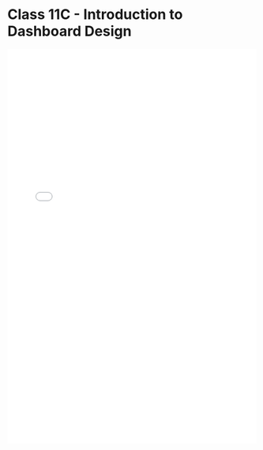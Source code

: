 # Class 11C - Introduction to Dashboard Design

<iframe src="../../Lecture11C_Dashboard_Design II.pdf" width="100%" height="800px" frameBorder="0"> </iframe>